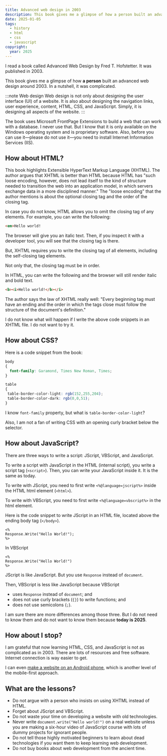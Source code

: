 ```yaml
---
title: Advanced web design in 2003
description: This book gives me a glimpse of how a person built an advanced web design in the year around 2003. In a nutshell, it was complicated.
date: 2025-01-05
tags:
  - history
  - html
  - css
  - javascript
copyright:
  year: 2025
---
```


I read a book called Advanced Web Design by Fred T. Hofstetter. It was published in 2003.

This book gives me a glimpse of how **a person** built an advanced web design around 2003. In a nutshell, it was complicated.

:::note Web design
Web design is not only about designing the user interface (UI) of a website. It is also about designing the navigation links, user experience, content, HTML, CSS, and JavaScript. Simply, it is designing all aspects of the website.
:::

The book uses Microsoft FrontPage Extensions to build a web that can work with a database. I never use that. But I know that it is only available on the Windows operating system and is proprietary software. Also, before you can use it—please do not use it—you need to install Internet Information Services (IIS).

## How about HTML?

This book highlights Extensible HyperText Markup Language (XHTML). The author argues that XHTML is better than HTML because HTML has "such loose encoding, however, does not lead itself to the kind of structure needed to transition the web into an application model, in which servers exchange data in a more disciplined manner." The "loose encoding" that the author mentions is about the optional closing tag and the order of the closing tag.

In case you do not know, HTML allows you to omit the closing tag of any elements. For example, you can write the following:

```html
<em>Hello world!
```

The browser will give you an italic text. Then, if you inspect it with a developer tool, you will see that the closing tag is there.

But, XHTML requires you to write the closing tag of all elements, including the self-closing tag elements.

Not only that, the closing tag must be in order.

In HTML, you can write the following and the browser will still render italic and bold text.

```html
<b><i>Hello world!</b></i>
```

The author says the law of XHTML really well: "Every beginning tag must have an ending and the order in which the tags close must follow the structure of the document's definition."

I do not know what will happen if I write the above code snippets in an XHTML file. I do not want to try it.

## How about CSS?

Here is a code snippet from the book:

```css
body
{
  font-family: Garamond, Times New Roman, Times;
}

table
{
 table-border-color-light: rgb(152,255,204);
 table-border-color-dark: rgb(0,0,51);
}
```

I know `font-family` property, but what is `table-border-color-light`?

Also, I am not a fan of writing CSS with an opening curly bracket below the selector.

## How about JavaScript?

There are three ways to write a script: JScript, VBScript, and JavaScript.

To write a script with JavaScript in the HTML (internal script), you write a script tag (`<script>`). Then, you can write your JavaScript inside it. It is the same as today.

To write with JScript, you need to first write `<%@language=jscript%>` inside the HTML html element (`<html>`).

To write with VBScript, you need to first write `<%@language=vbscript%>` in the html element.

Here is the code snippet to write JScript in an HTML file, located above the ending body tag (`</body>`).

```jscript
<%
Response.Write("Hello World!");
%>
```

In VBScript

```vbscript
<%
Response.Write("Hello World!")
%>
```

JScript is like JavaScript. But you use `Response` instead of `document`.

Then, VBScript is less like JavaScript because VBScript

- uses `Response` instead of `document`; and
- does not use curly brackets (`{}`) to write functions; and
- does not use semicolons (`;`).

I am sure there are more differences among those three. But I do not need to know them and do not want to know them because **today is 2025**.

## How about I stop?

I am grateful that now learning HTML, CSS, and JavaScript is not as complicated as in 2003. There are lots of resources and free software. Internet connection is way easier to get.

I can even [make a website on an Android phone](/blog/guide-develop-websites-android/), which is another level of the mobile-first approach.

## What are the lessons?

- Do not argue with a person who insists on using XHTML instead of HTML.
- Forget about JScript and VBScript.
- Do not waste your time on developing a website with old technologies.
- Never write `document.write("Hello world!")` on a real website unless you are making a six-hour video of JavaScript course with lots of dummy projects for ignorant people.
- Do not tell those highly motivated beginners to learn about dead technologies if you want them to keep learning web development.
- Do not buy books about web development from the ancient time.
